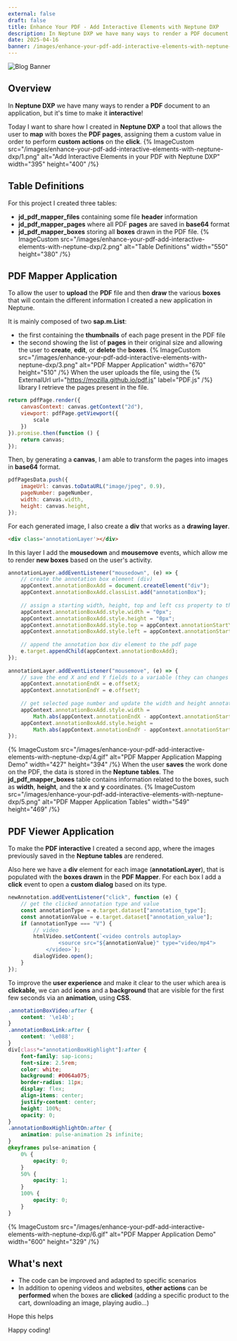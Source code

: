 ```yaml
---
external: false
draft: false
title: Enhance Your PDF - Add Interactive Elements with Neptune DXP
description: In Neptune DXP we have many ways to render a PDF document to an application, but it's time to make it interactive! Today I want to share how I created in Neptune DXP a tool that allows the user to map with boxes the PDF pages, assigning them a custom value in order to perform custom actions on the click.
date: 2025-04-16
banner: /images/enhance-your-pdf-add-interactive-elements-with-neptune-dxp/banner.png
---
```

![Blog Banner](/images/enhance-your-pdf-add-interactive-elements-with-neptune-dxp/banner.png)

## Overview
In **Neptune DXP** we have many ways to render a **PDF** document to an application, but it's time to make it **interactive**!

Today I want to share how I created in **Neptune DXP** a tool that allows the user to **map** with boxes the **PDF pages**, assigning them a custom value in order to perform **custom actions** on the **click**.
{% ImageCustom src="/images/enhance-your-pdf-add-interactive-elements-with-neptune-dxp/1.png" alt="Add Interactive Elements in your PDF with Neptune DXP" width="395" height="400" /%}

## Table Definitions
For this project I created three tables:
- **jd_pdf_mapper_files** containing some file **header** information
- **jd_pdf_mapper_pages** where all PDF **pages** are saved in **base64** format
- **jd_pdf_mapper_boxes** storing all **boxes** drawn in the PDF file.
{% ImageCustom src="/images/enhance-your-pdf-add-interactive-elements-with-neptune-dxp/2.png" alt="Table Definitions" width="550" height="380" /%}

## PDF Mapper Application
To allow the user to **upload** the **PDF** file and then **draw** the various **boxes** that will contain the different information I created a new application in Neptune.

It is mainly composed of two **sap.m.List**:
- the first containing the **thumbnails** of each page present in the PDF file
- the second showing the list of **pages** in their original size and allowing the user to **create**, **edit**, or **delete** the **boxes**.
{% ImageCustom src="/images/enhance-your-pdf-add-interactive-elements-with-neptune-dxp/3.png" alt="PDF Mapper Application" width="670" height="510" /%}
When the user uploads the file, using the {% ExternalUrl url="https://mozilla.github.io/pdf.js" label="PDF.js" /%} library I retrieve the pages present in the file.
```javascript
return pdfPage.render({
    canvasContext: canvas.getContext("2d"),
    viewport: pdfPage.getViewport({
        scale
    })
}).promise.then(function () {
    return canvas;
});
```
Then, by generating a **canvas**, I am able to transform the pages into images in **base64** format.
```javascript
pdfPagesData.push({
    imageUrl: canvas.toDataURL("image/jpeg", 0.9),
    pageNumber: pageNumber,
    width: canvas.width,
    height: canvas.height,
});
```
For each generated image, I also create a **div** that works as a **drawing layer**.
```html
<div class='annotationLayer'></div>
```
In this layer I add the **mousedown** and **mousemove** events, which allow me to render **new boxes** based on the user's activity.
```javascript
annotationLayer.addEventListener("mousedown", (e) => {
    // create the annotation box element (div)
    appContext.annotationBoxAdd = document.createElement("div");
    appContext.annotationBoxAdd.classList.add("annotationBox");
 
    // assign a starting width, height, top and left css property to the annotation box
    appContext.annotationBoxAdd.style.width = "0px";
    appContext.annotationBoxAdd.style.height = "0px";
    appContext.annotationBoxAdd.style.top = appContext.annotationStartY.toString() + "px";
    appContext.annotationBoxAdd.style.left = appContext.annotationStartX.toString() + "px";
 
    // append the annotation box div element to the pdf page
    e.target.appendChild(appContext.annotationBoxAdd);
});
 
annotationLayer.addEventListener("mousemove", (e) => {
    // save the end X and end Y fields to a variable (they can changes based on the mouse movement)
    appContext.annotationEndX = e.offsetX;
    appContext.annotationEndY = e.offsetY;
 
    // get selected page number and update the width and height annotation box css properties (the size of the annotation box)
    appContext.annotationBoxAdd.style.width =
        Math.abs(appContext.annotationEndX - appContext.annotationStartX) + "px";
    appContext.annotationBoxAdd.style.height =
        Math.abs(appContext.annotationEndY - appContext.annotationStartY) + "px";
});
```
{% ImageCustom src="/images/enhance-your-pdf-add-interactive-elements-with-neptune-dxp/4.gif" alt="PDF Mapper Application Mapping Demo" width="427" height="394" /%}
When the user **saves** the work done on the PDF, the data is stored in the **Neptune tables**. 
The **jd_pdf_mapper_boxes** table contains information related to the boxes, such as **width**, **height**, and the **x** and **y** coordinates.
{% ImageCustom src="/images/enhance-your-pdf-add-interactive-elements-with-neptune-dxp/5.png" alt="PDF Mapper Application Tables" width="549" height="469" /%}

## PDF Viewer Application
To make the **PDF interactive** I created a second app, where the images previously saved in the **Neptune tables** are rendered. 

Also here we have a **div** element for each image (**annotationLayer**), that is populated with the **boxes drawn** in the **PDF Mapper**. For each box I add a **click** event to open a **custom dialog** based on its type.
```javascript
newAnnotation.addEventListener("click", function (e) {
    // get the clicked annotation type and value
    const annotationType = e.target.dataset["annotation_type"];
    const annotationValue = e.target.dataset["annotation_value"];
    if (annotationType === "V") {
        // video
        htmlVideo.setContent(`<video controls autoplay>
                <source src="${annotationValue}" type="video/mp4">
            </video>`);
        dialogVideo.open();
    }
});
```
To improve the **user experience** and make it clear to the user which area is **clickable**, we can add **icons** and a **background** that are visible for the first few seconds via an **animation**, using **CSS**.
```css
.annotationBoxVideo:after {
    content: '\e14b';
}
.annotationBoxLink:after {
    content: '\e088';
}
div[class*="annotationBoxHighlight"]:after {
    font-family: sap-icons;
    font-size: 2.5rem;
    color: white;
    background: #0064a075;
    border-radius: 11px;
    display: flex;
    align-items: center;
    justify-content: center;
    height: 100%;
    opacity: 0;
}
.annotationBoxHighlightOn:after {
    animation: pulse-animation 2s infinite;
}
@keyframes pulse-animation {
    0% {
        opacity: 0;
    }
    50% {
        opacity: 1;
    }
    100% {
        opacity: 0;
    }
}
```
{% ImageCustom src="/images/enhance-your-pdf-add-interactive-elements-with-neptune-dxp/6.gif" alt="PDF Mapper Application Demo" width="600" height="329" /%}

## What's next
- The code can be improved and adapted to specific scenarios
- In addition to opening videos and websites, **other actions** can be **performed** when the boxes are **clicked** (adding a specific product to the cart, downloading an image, playing audio...)

Hope this helps

Happy coding!